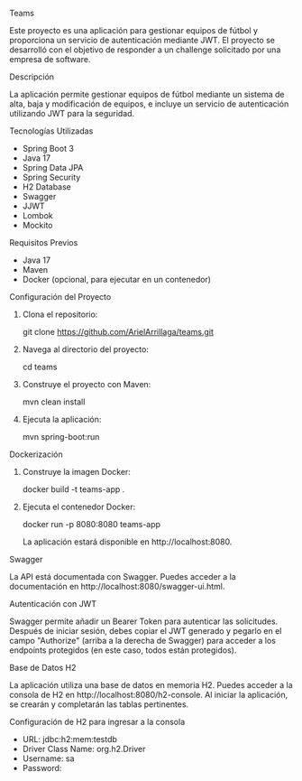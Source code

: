Teams

Este proyecto es una aplicación para gestionar equipos de fútbol y proporciona un servicio de autenticación mediante JWT. 
El proyecto se desarrolló con el objetivo de responder a un challenge solicitado por una empresa de software.

Descripción

La aplicación permite gestionar equipos de fútbol mediante un sistema de alta, baja y modificación de equipos, e incluye un servicio de autenticación utilizando JWT para la seguridad.

Tecnologías Utilizadas

- Spring Boot 3
- Java 17
- Spring Data JPA
- Spring Security
- H2 Database
- Swagger
- JJWT
- Lombok
- Mockito

Requisitos Previos

- Java 17
- Maven
- Docker (opcional, para ejecutar en un contenedor)

Configuración del Proyecto

1. Clona el repositorio:

   git clone https://github.com/ArielArrillaga/teams.git

2. Navega al directorio del proyecto:

   cd teams

3. Construye el proyecto con Maven:

   mvn clean install

4. Ejecuta la aplicación:

   mvn spring-boot:run

Dockerización

1. Construye la imagen Docker:

   docker build -t teams-app .

2. Ejecuta el contenedor Docker:

   docker run -p 8080:8080 teams-app

   La aplicación estará disponible en http://localhost:8080.

Swagger

La API está documentada con Swagger. Puedes acceder a la documentación en http://localhost:8080/swagger-ui.html.

Autenticación con JWT

Swagger permite añadir un Bearer Token para autenticar las solicitudes. Después de iniciar sesión, debes copiar el JWT generado y pegarlo en el campo "Authorize" (arriba a la derecha de Swagger) para acceder a los endpoints protegidos (en este caso, todos están protegidos).

Base de Datos H2

La aplicación utiliza una base de datos en memoria H2. Puedes acceder a la consola de H2 en http://localhost:8080/h2-console. Al iniciar la aplicación, se crearán y completarán las tablas pertinentes.

Configuración de H2 para ingresar a la consola

- URL: jdbc:h2:mem:testdb
- Driver Class Name: org.h2.Driver
- Username: sa
- Password: 

